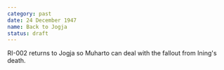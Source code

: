 ```yaml
---
category: past
date: 24 December 1947
name: Back to Jogja
status: draft
---
```

RI-002 returns to Jogja so Muharto can deal with the fallout from Ining's death.
